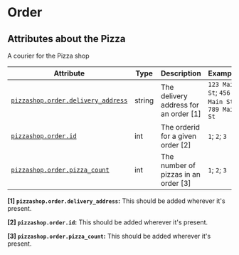 <!-- NOTE: THIS FILE IS AUTOGENERATED. DO NOT EDIT BY HAND. -->
<!-- see templates/registry/markdown/attribute_namespace.md.j2 -->

# Order

## Attributes about the Pizza

A courier for the Pizza shop

| Attribute | Type | Description | Examples | Stability |
|---|---|---|---|---|
| <a id="pizzashop-order-delivery-address" href="#pizzashop-order-delivery-address">`pizzashop.order.delivery_address`</a> | string | The delivery address for an order [1] | `123 Main St`; `456 Main St`; `789 Main St` | ![Stable](https://img.shields.io/badge/-stable-lightgreen) |
| <a id="pizzashop-order-id" href="#pizzashop-order-id">`pizzashop.order.id`</a> | int | The orderid for a given order [2] | `1`; `2`; `3` | ![Stable](https://img.shields.io/badge/-stable-lightgreen) |
| <a id="pizzashop-order-pizza-count" href="#pizzashop-order-pizza-count">`pizzashop.order.pizza_count`</a> | int | The number of pizzas in an order [3] | `1`; `2`; `3` | ![Stable](https://img.shields.io/badge/-stable-lightgreen) |

**[1] `pizzashop.order.delivery_address`:** This should be added wherever it's present.

**[2] `pizzashop.order.id`:** This should be added wherever it's present.

**[3] `pizzashop.order.pizza_count`:** This should be added wherever it's present.
